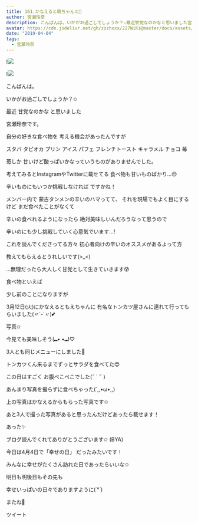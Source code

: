 ```yaml
---
title: 161.かなえると萌ちゃんと💓
author: 宮瀬玲奈
description: こんばんは。いかがお過ごしでしょうか？✩最近甘党なのかなと思いました宮瀬玲奈です。自分の好きな食べ物を考える機会があったんですがスタバタピオカプリンア...
avatar: https://cdn.jsdelivr.net/gh/zzzhxxx/227WiKi@master/docs/assets/photo/avatar/reina.jpg
date: "2019-04-04"
tags:
  - 宮瀬玲奈
---
```


!![](https://cdn.jsdelivr.net/gh/zzzhxxx/227WiKi-image@master/blog-image/reina-2019-04-04_1.jpg)

!![](https://cdn.jsdelivr.net/gh/zzzhxxx/227WiKi-image@master/blog-image/reina-2019-04-04_2.jpg)




こんばんは。


いかがお過ごしでしょうか？✩




最近
甘党なのかな
と思いました

宮瀬玲奈です。



自分の好きな食べ物を
考える機会があったんですが

スタバ
タピオカ
プリン
アイス
パフェ
フレンチトースト
キャラメル
チョコ
苺

苺しか
甘いけど酸っぱいかなっていうものがありませんでした。



考えてみるとInstagramやTwitterに載せてる
食べ物も甘いものばかり...😔




辛いものにもいつか挑戦しなければ
ですかね！




メンバー内で
蒙古タンメンの辛いのハマってて、
それを現場でもよく目にするけど
まだ食べたことがなくて



辛いの食べれるようになったら
絶対美味しいんだろうなって思うので

辛いのにも少し挑戦していく心意気でいます...!







これを読んでくださってる方々
初心者向けの辛いのオススメがあるよって方

教えてもらえるとうれしいです(>_<)





...無理だったら大人しく甘党として生きていきます😰











食べ物といえば


少し前のことになりますが


3月12日(火)にかなえるともえちゃんに
有名なトンカツ屋さんに連れて行ってもらいました(〃´-`〃)💕



写真✩





今見ても美味しそう(⑉• •⑉)♡

3人とも同じメニューにしました💓


トンカツくん来るまでずっとサラダを食べてた😊


この日はすごく
お腹ぺこぺこでした(˶﻿ ̇  ̇﻿˶﻿ )


あんまり写真を撮らずに食べちゃった(´,,•ω•,,)





上の写真はかなえるからもらった写真です✩





あと3人で撮った写真があると思ったんだけどあったら載せます！















あった✨







ブログ読んでくれてありがとうございます✩
(BYA)



今日は4月4日で「幸せの日」
だったみたいです！

みんなに幸せがたくさん訪れた日であったらいいな✩


明日も明後日もその先も

幸せいっぱいの日々でありますように(*´°`*)


またね🌌


ツイート



